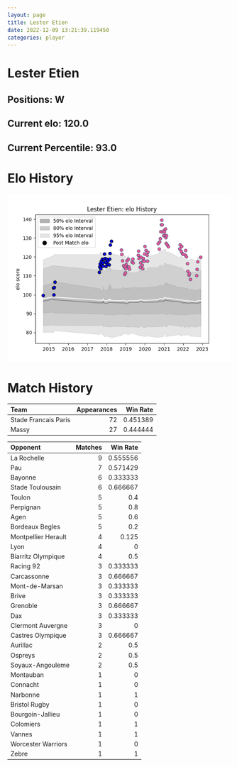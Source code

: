 ```yaml
---  
layout: page  
title: Lester Etien  
date: 2022-12-09 13:21:39.119450  
categories: player  
---
```

# Lester Etien

## Positions: W

## Current elo: 120.0

## Current Percentile: 93.0

# Elo History


![elo history](history_LesterEtien.png)
# Match History


| Team                 |   Appearances |   Win Rate |
|:---------------------|--------------:|-----------:|
| Stade Francais Paris |            72 |   0.451389 |
| Massy                |            27 |   0.444444 |

| Opponent            |   Matches |   Win Rate |
|:--------------------|----------:|-----------:|
| La Rochelle         |         9 |   0.555556 |
| Pau                 |         7 |   0.571429 |
| Bayonne             |         6 |   0.333333 |
| Stade Toulousain    |         6 |   0.666667 |
| Toulon              |         5 |   0.4      |
| Perpignan           |         5 |   0.8      |
| Agen                |         5 |   0.6      |
| Bordeaux Begles     |         5 |   0.2      |
| Montpellier Herault |         4 |   0.125    |
| Lyon                |         4 |   0        |
| Biarritz Olympique  |         4 |   0.5      |
| Racing 92           |         3 |   0.333333 |
| Carcassonne         |         3 |   0.666667 |
| Mont-de-Marsan      |         3 |   0.333333 |
| Brive               |         3 |   0.333333 |
| Grenoble            |         3 |   0.666667 |
| Dax                 |         3 |   0.333333 |
| Clermont Auvergne   |         3 |   0        |
| Castres Olympique   |         3 |   0.666667 |
| Aurillac            |         2 |   0.5      |
| Ospreys             |         2 |   0.5      |
| Soyaux-Angouleme    |         2 |   0.5      |
| Montauban           |         1 |   0        |
| Connacht            |         1 |   0        |
| Narbonne            |         1 |   1        |
| Bristol Rugby       |         1 |   0        |
| Bourgoin-Jallieu    |         1 |   0        |
| Colomiers           |         1 |   1        |
| Vannes              |         1 |   1        |
| Worcester Warriors  |         1 |   0        |
| Zebre               |         1 |   1        |